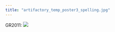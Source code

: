 ```yaml
---
title: "artifactory_temp_poster3_spelling.jpg"
---
```

GR2011: ![](/branding/artifactory_temp_poster3_spelling.jpg)
